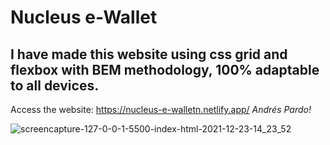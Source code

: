 # Nucleus e-Wallet
## I have made this website using css grid and flexbox with BEM methodology, 100% adaptable to all devices.

Access the website: https://nucleus-e-walletn.netlify.app/
*Andrés Pardo!*

![screencapture-127-0-0-1-5500-index-html-2021-12-23-14_23_52](https://user-images.githubusercontent.com/45151760/147284230-3c053a3d-0517-4df3-b3b7-be881f198cf7.png)
